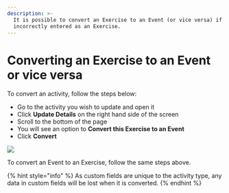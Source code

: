 ```yaml
---
description: >-
  It is possible to convert an Exercise to an Event (or vice versa) if it was
  incorrectly entered as an Exercise.
---
```


# Converting an Exercise to an Event or vice versa

To convert an activity, follow the steps below:

* Go to the activity you wish to update and open it
* Click **Update Details** on the right hand side of the screen
* Scroll to the bottom of the page
* You will see an option to **Convert this Exercise to an Event**
* Click **Convert**&#x20;

![](<../../.gitbook/assets/Nov-12-2021 11-54-33.gif>)



To convert an Event to an Exercise, follow the same steps above.&#x20;

{% hint style="info" %}
As custom fields are unique to the activity type, any data in custom fields will be lost when it is converted.
{% endhint %}
